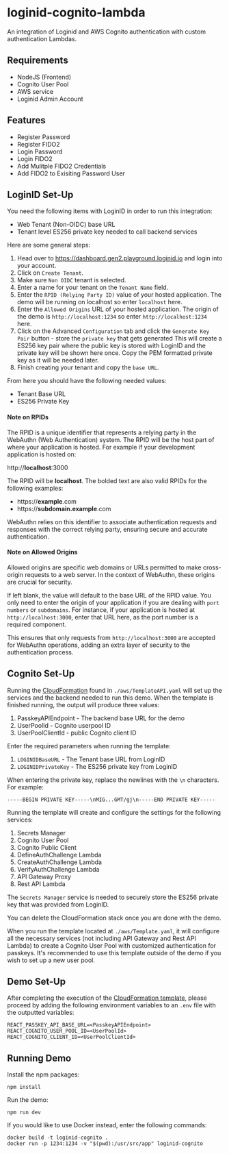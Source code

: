 # loginid-cognito-lambda

An integration of Loginid and AWS Cognito authentication with custom authentication Lambdas.

## Requirements

- NodeJS (Frontend)
- Cognito User Pool
- AWS service
- Loginid Admin Account

## Features

- Register Password
- Register FIDO2
- Login Password
- Login FIDO2
- Add Mulitple FIDO2 Credentials
- Add FIDO2 to Exisiting Password User

## LoginID Set-Up

You need the following items with LoginID in order to run this integration:

- Web Tenant (Non-OIDC) base URL
- Tenant level ES256 private key needed to call backend services

Here are some general steps:

1. Head over to https://dashboard.gen2.playground.loginid.io and login into your account.
2. Click on `Create Tenant`.
3. Make sure `Non OIDC` tenant is selected.
4. Enter a name for your tenant on the `Tenant Name` field.
5. Enter the `RPID (Relying Party ID)` value of your hosted application. The demo will be running on localhost so enter `localhost` here.
6. Enter the `Allowed Origins` URL of your hosted application. The origin of the demo is `http://localhost:1234` so enter `http://localhost:1234` here.
7. Click on the Advanced `Configuration` tab and click the `Generate Key Pair` button - store the `private key` that gets generated
   This will create a ES256 key pair where the public key is stored with LoginID and the private key will be shown here once. Copy the PEM formatted private key as it will be needed later.
8. Finish creating your tenant and copy the `base URL`.

From here you should have the following needed values:

- Tenant Base URL
- ES256 Private Key

#### Note on RPIDs

The RPID is a unique identifier that represents a relying party in the WebAuthn (Web Authentication) system. The RPID will be the host part of where your application is hosted. For example if your development application is hosted on:

http://**localhost**:3000

The RPID will be **localhost**. The bolded text are also valid RPIDs for the following examples:

- https://**example**.com
- https://**subdomain.example**.com

WebAuthn relies on this identifier to associate authentication requests and responses with the correct relying party, ensuring secure and accurate authentication.

#### Note on Allowed Origins

Allowed origins are specific web domains or URLs permitted to make cross-origin requests to a web server. In the context of WebAuthn, these origins are crucial for security.

If left blank, the value will default to the base URL of the RPID value. You only need to enter the origin of your application if you are dealing with `port numbers` or `subdomains`. For instance, if your application is hosted at `http://localhost:3000`, enter that URL here, as the port number is a required component.

This ensures that only requests from `http://localhost:3000` are accepted for WebAuthn operations, adding an extra layer of security to the authentication process.

## Cognito Set-Up

Running the [CloudFormation](https://aws.amazon.com/cloudformation/) found in `./aws/TemplateAPI.yaml` will set up the services and the backend needed to run this demo. When the template is finished running, the output will produce three values:

1. PasskeyAPIEndpoint - The backend base URL for the demo
2. UserPoolId - Cognito userpool ID
3. UserPoolClientId - public Cognito client ID

Enter the required parameters when running the template:

1. `LOGINIDBaseURL` - The Tenant base URL from LoginID
2. `LOGINIDPrivateKey` - The ES256 private key from LoginID

When entering the private key, replace the newlines with the `\n` characters. For example:

```
-----BEGIN PRIVATE KEY-----\nMIG...GMT/gj\n-----END PRIVATE KEY-----
```

Running the template will create and configure the settings for the following services:

1. Secrets Manager
2. Cognito User Pool
3. Cognito Public Client
4. DefineAuthChallenge Lambda
5. CreateAuthChallenge Lambda
6. VerifyAuthChallenge Lambda
7. API Gateway Proxy
8. Rest API Lambda

The `Secrets Manager` service is needed to securely store the ES256 private key that was provided from LoginID.

You can delete the CloudFormation stack once you are done with the demo.

When you run the template located at `./aws/Template.yaml`, it will configure all the necessary services (not including API Gateway and Rest API Lambda) to create a Cognito User Pool with customized authentication for passkeys. It's recommended to use this template outside of the demo if you wish to set up a new user pool.

## Demo Set-Up

After completing the execution of the [CloudFormation template](#cognito-set-up), please proceed by adding the following environment variables to an `.env` file with the outputted variables:

```
REACT_PASSKEY_API_BASE_URL=<PasskeyAPIEndpoint>
REACT_COGNITO_USER_POOL_ID=<UserPoolId>
REACT_COGNITO_CLIENT_ID=<UserPoolClientId>
```

## Running Demo

Install the npm packages:

```
npm install
```

Run the demo:

```
npm run dev
```

If you would like to use Docker instead, enter the following commands:

```
docker build -t loginid-cognito .
docker run -p 1234:1234 -v "$(pwd):/usr/src/app" loginid-cognito
```
